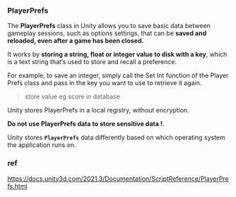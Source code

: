 ### PlayerPrefs

The **PlayerPrefs** class in Unity allows you to save basic data between gameplay sessions, such as options settings, that can be **saved and reloaded, even after a game has been closed.**

It works by **storing a string, float or integer value to disk with a key**, which is a text string that’s used to store and recall a preference.

For example, to save an integer, simply call the Set Int function of the Player Prefs class and pass in the key you want to use to retrieve it again.


> store value eg score in database

Unity stores PlayerPrefs in a local registry, without encryption. 

**Do not use PlayerPrefs data to store sensitive data !**.  
  
Unity stores **`PlayerPrefs`** data differently based on which operating system the application runs on. 


### ref
https://docs.unity3d.com/2021.3/Documentation/ScriptReference/PlayerPrefs.html
